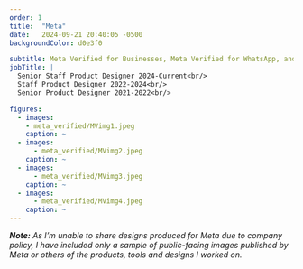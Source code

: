 ```yaml
---
order: 1
title:  "Meta"
date:   2024-09-21 20:40:05 -0500
backgroundColor: d0e3f0

subtitle: Meta Verified for Businesses, Meta Verified for WhatsApp, and Shops on Instagram & Facebook
jobTitle: |
  Senior Staff Product Designer 2024-Current<br/>
  Staff Product Designer 2022-2024<br/>
  Senior Product Designer 2021-2022<br/>

figures:
  - images:
    - meta_verified/MVimg1.jpeg
    caption: ~
  - images:
      - meta_verified/MVimg2.jpeg
    caption: ~
  - images:
      - meta_verified/MVimg3.jpeg
    caption: ~
  - images:
      - meta_verified/MVimg4.jpeg
    caption: ~
---
```


***Note:** As I’m unable to share designs produced for Meta due to company policy, I have included only a sample of public-facing images published by Meta or others of the products, tools and designs I worked on.*
